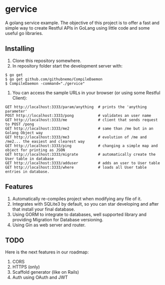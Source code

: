 # gervice

A golang service example.
The objective of this project is to offer a fast and simple way to create Restful APIs in GoLang using little code and some useful go libraries.

## Installing

1. Clone this repository somewhere.
1. In repository folder start the development server with:

  ```
  $ go get
  $ go get github.com/githubnemo/CompileDaemon
  $ CompileDaemon -command="./gervice"
  ```
1. You can access the sample URLs in your browser (or using some Restful Client):

  ```
  GET http://localhost:3333/param/anything  # prints the 'anything parameter'
  POST http://localhost:3333/pong           # validates an user name
  GET http://localhost:3333/me              # client that sends request to POST /pong
  GET http://localhost:3333/me2             # same than /me but in an Golang Object way
  GET http://localhost:3333/me3             # evolution of /me and /me2... the easiest and clearest way
  GET http://localhost:3333/ping            # changing a simple map and object for printing as JSON
  GET http://localhost:3333/migrate         # automatically create the User table in database
  GET http://localhost:3333/adduser         # adds an user to User table
  GET http://localhost:3333/where           # loads all User table entries in database.
  ```

## Features

1. Automatically re-compiles project when modifying any file of it.
1. Integrates with SQLite3 by default, so you can star developing and after that install your final database.
1. Using GORM to integrate to databases, well supported library and providing Migration for Database versioning.
1. Using Gin as web server and router.

## TODO

Here is the next features in our roadmap:

1. CORS
1. HTTPS (only)
1. Scaffold generator (like on Rails)
1. Auth using OAuth and JWT
